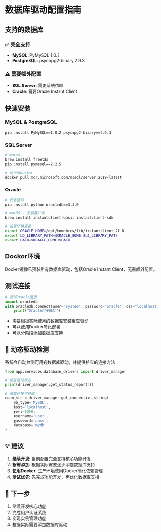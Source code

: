 # 数据库驱动配置指南

## 支持的数据库

### ✅ 完全支持
- **MySQL**: PyMySQL 1.0.2
- **PostgreSQL**: psycopg2-binary 2.9.3

### ⚠️ 需要额外配置
- **SQL Server**: 需要系统依赖
- **Oracle**: 需要Oracle Instant Client

## 快速安装

### MySQL & PostgreSQL
```bash
pip install PyMySQL==1.0.2 psycopg2-binary==2.9.3
```

### SQL Server
```bash
# macOS
brew install freetds
pip install pymssql==2.2.5

# 或使用Docker
docker pull mcr.microsoft.com/mssql/server:2019-latest
```

### Oracle
```bash
# 安装驱动
pip install python-oracledb==3.3.0

# macOS - 安装客户端
brew install instantclient-basic instantclient-sdk

# 设置环境变量
export ORACLE_HOME=/opt/homebrew/lib/instantclient_21_8
export LD_LIBRARY_PATH=$ORACLE_HOME:$LD_LIBRARY_PATH
export PATH=$ORACLE_HOME:$PATH
```

## Docker环境

Docker镜像已预装所有数据库驱动，包括Oracle Instant Client，无需额外配置。

## 测试连接

```python
# 测试Oracle连接
import oracledb
with oracledb.connect(user="system", password="oracle", dsn="localhost:1521/XE") as conn:
    print("Oracle连接成功")
```
- 需要根据实际使用的数据库安装相应驱动
- 可以使用Docker简化部署
- 可以分阶段添加数据库支持

## 🔄 动态驱动检测

系统会自动检测可用的数据库驱动，并提供相应的连接方法：

```python
from app.services.database_drivers import driver_manager

# 检查驱动状态
print(driver_manager.get_status_report())

# 获取连接字符串
conn_str = driver_manager.get_connection_string(
    db_type='MySQL',
    host='localhost',
    port=3306,
    username='user',
    password='pass',
    database='mydb'
)
```

## 💡 建议

1. **继续开发**: 当前配置完全支持核心功能开发
2. **按需添加**: 根据实际需要逐步添加数据库支持
3. **使用Docker**: 生产环境使用Docker简化依赖管理
4. **测试优先**: 先完成功能开发，再优化数据库支持

## 🎯 下一步

1. 继续开发核心功能
2. 完成用户认证系统
3. 实现实例管理功能
4. 根据实际需要添加数据库驱动
